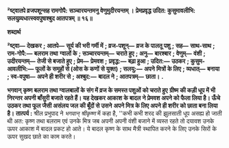 **²ष्ट्वातपे व्रजपशून्सह रामगोपै:** **सञ्चारयन्तमनु वेणुमुदीरयन्तम् ।** **प्रेमप्रवृद्ध उदित: कुसुमावलीभि:** **सलयुव्र्यधात्स्ववपुषाश्बुद आतपत्रम् ॥ १६॥** 

**शब्दार्थ** 

**²ष्ट्वा—** **देखकर** **; आतपे—** **सूर्य की भरी गर्मी में** **; व्रज-पशून्—** **व्रज के पालतू पशु** **; सह—** **साथ-साथ** **; राम-गोपै:—** **बलराम तथा** **ग्वालों के** **; सञ्चारयन्तम्—** **चराते हुए** **; अनु—** **बारश्बार** **; वेणुम्—** **वंशी** **; उदीरयन्तम्—** **तेजी से बजाते हुए** **; प्रेम—** **प्रेमवश** **;** **प्रवृद्ध:—** **बढ़ा हुआ** **; उदित:—** **उठकर** **; कुसुम-आवलीभि:—** **फूलों के समूहों से (ओस के कणों से युक्त)** **; सलयु:—** **अपने** **मित्रों के लिए** **; व्यधात्—** **बनाया** **; स्व-वपुषा—** **अपने ही शरीर से** **; अश्बुद:—** **बादल ने** **; आतपत्रम्—** **छाता।** **.** 

**भगवान् कृष्ण बलराम तथा ग्वालबालों के संग में व्रज के समस्त पशुओं को चराते हुए** **ग्रीष्म की कड़ी धूप में भी निरन्तर अपनी बाँसुरी बजाते रहते हैं। यह देखकर आकाश के बादल** **ने प्रेमवश अपने को फैला लिया है। ऊँचे उठकर तथा फूल जैसी असंलय जल की बूँदों से उसने** **अपने मित्र के लिए अपने ही शरीर को छाता बना लिया है।** **तात्पर्य :** श्रील प्रभुपाद ने *भगवान् श्रीकृष्ण* में कहा है, ''कभी कभी शरद की झुलसाती धूप असह्य हो जाती थी अत: कृष्ण तथा बलराम एवं उनके मित्र जब अपनी अपनी वंशी बजाने में व्यस्त रहते तो दयावश उनके ऊपर आकाश में बादल प्रकट हो आते। ये बादल कृष्ण के साथ मैत्री स्थापित करने के लिए उनके सिरों के ऊपर सुखद छाते का काम करते।  